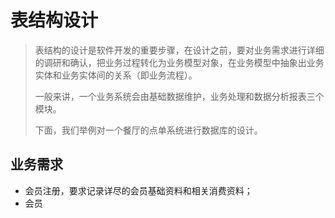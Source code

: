 # 表结构设计

> 表结构的设计是软件开发的重要步骤，在设计之前，要对业务需求进行详细的调研和确认，把业务过程转化为业务模型对象，在业务模型中抽象出业务实体和业务实体间的关系（即业务流程）。
>
> 一般来讲，一个业务系统会由基础数据维护，业务处理和数据分析报表三个模块。
>
> 下面，我们举例对一个餐厅的点单系统进行数据库的设计。

## 业务需求

* 会员注册，要求记录详尽的会员基础资料和相关消费资料；
* 会员



